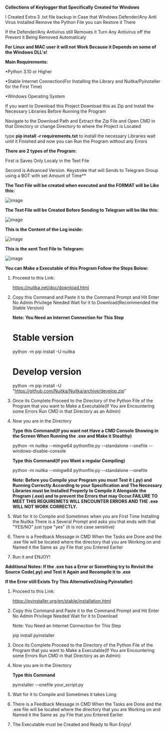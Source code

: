 **Collections of Keylogger that Specifically Created for Windows**

I Created Extra 3 .txt file backup in Case that Windows Defender/Any Anti Virus Installed Remove the Python File you can Restore it There

If the Defender/Any Antivirus still Removes it Turn Any Antivirus off the Prevent it Being Removed Automaticaly

**For Linux and MAC user it will not Work Because it Depends on some of the Windows DLL's!**

**Main Requirements:**
   
   •Python 3.10 or Higher
   
   •Stable Internet Connection(For Installing the Library and Nuitka/Pyinstaller for the First Time)
  
   •Windows Operating System
   
If you want to Download this Project Download this as Zip and Install the Necessary Libraries Before Running the Program

Navigate to the Download Path and Extract the Zip File and Open CMD in that Directory or change Directory to where the Project is Located

type **pip install -r requirements.txt** to install the necessary Libraries wait until it Finished and now you can Run the Program without any Errors

**There are 2 types of the Program:**

First is Saves Only Localy in the Text File

Second is Advanced Version. Keystroke that will Sends to Telegram Group using a BOT with set Amount of Time**

**The Text File will be created when executed and the FORMAT will be Like this:**

![image](https://github.com/dtsiken/Keylogger/assets/101923825/8a3fbbad-d49c-46ff-a627-65faa0c88035)

**The Text File will be Created Before Sending to Telegram will be like this:**

![image](https://github.com/dtsiken/Keylogger/assets/101923825/0bef8a42-67c6-4c55-9128-12c2512d5e61)

**This is the Content of the Log inside:**

![image](https://github.com/dtsiken/Keylogger/assets/101923825/deece16b-c1ee-4332-b378-a067843f0336)

**This is the sent Text File to Telegram:**

![image](https://github.com/dtsiken/Keylogger/assets/101923825/e129e57c-534e-4999-a7eb-646bf38e4b6a)


**You can Make a Executable of this Program Follow the Steps Below:**

1. Proceed to this Link:

   https://nuitka.net/doc/download.html

2. Copy this Command and Paste it to the Command Prompt and Hit Enter No Admin Privilege Needed Wait for it to Download(Recommended the Stable Version)

   **Note: You Need an Internet Connection for This Step**

   # Stable version
      python -m pip install -U nuitka

   # Develop version
      python -m pip install -U "https://github.com/Nuitka/Nuitka/archive/develop.zip"

3. Once its Complete Proceed to the Directory of the Python File of the Program that you want to Make a  Executable(If You are Encountering some Errors Run CMD in that Directory as an Admin)

4. Now you are in the Directory
   
   **Type this Command(If you want not Have a CMD Console Showing in the Screen When Running the .exe and Make it Stealthy)**

   python -m nuitka --mingw64 pythonfile.py --standalone --onefile --windows-disable-console

   **Type this Command(If you Want a regular Compiling)**

   python -m nuitka --mingw64 pythonfile.py --standalone --onefile

   **Note: Before you Compile your Program you must Test it (.py) and Running Correctly According to your Specification and The Necessary Libraries must be Installed Properly to Compile it Alongside the Program (.exe) and to prevent the Errors that may Occur.FAILURE TO MEET THIS REQUIREMETS WILL ENCOUNTER ERRORS AND THE .exe WILL NOT WORK CORRECTLY.**

5. Wait for it to Compile and Sometimes when you are First Time Installing the Nuitka There is a Several Prompt and asks you that ends with that "YES/NO"  just type "yes" (it is not case sensitive)

6. There is a Feedback Message in CMD When the Tasks are Done and the .exe file will be located where the directory that you are Working on and Named it the Same as .py File that you Entered Earlier

7. Run it and ENJOY!
   
**Additional Notes: If the .exe has a Error or Something try to Revisit the Source Code(.py) and Test it Again and Recompile it to .exe**

**If the Error still Exists Try This Alternative(Using Pyinstaller)**

1. Proceed to this Link:

   https://pyinstaller.org/en/stable/installation.html

2. Copy this Command and Paste it to the Command Prompt and Hit Enter No Admin Privilege Needed Wait for it to Download

   Note: You Need an Internet Connection for This Step

   pip install pyinstaller

3. Once its Complete Proceed to the Directory of the Python File of the Program that you want to Make a  Executable(If You are Encountering some Errors Run CMD in that Directory as an Admin)

4. Now you are in the Directory

   **Type this Command**

   pyinstaller --onefile your_script.py

5. Wait for it to Compile and Sometimes it takes Long

6. There is a Feedback Message in CMD When the Tasks are Done and the .exe file will be located where the directory that you are Working on and Named it the Same as .py File that you Entered Earlier

7. The Executable must be Created and Ready to Run Enjoy!


